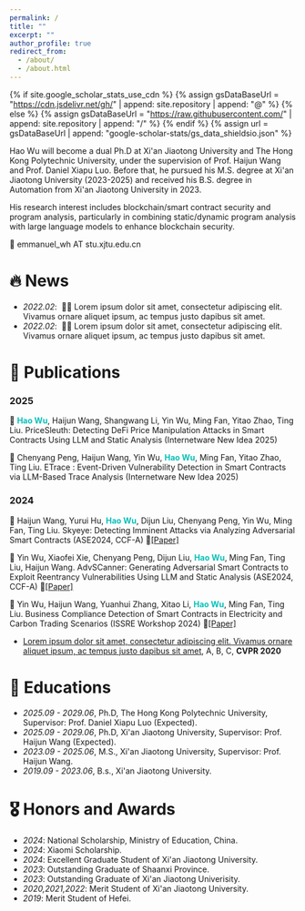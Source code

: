 ```yaml
---
permalink: /
title: ""
excerpt: ""
author_profile: true
redirect_from: 
  - /about/
  - /about.html
---
```


{% if site.google_scholar_stats_use_cdn %}
{% assign gsDataBaseUrl = "https://cdn.jsdelivr.net/gh/" | append: site.repository | append: "@" %}
{% else %}
{% assign gsDataBaseUrl = "https://raw.githubusercontent.com/" | append: site.repository | append: "/" %}
{% endif %}
{% assign url = gsDataBaseUrl | append: "google-scholar-stats/gs_data_shieldsio.json" %}

<span class='anchor' id='about-me'></span>

Hao Wu will become a dual Ph.D at Xi'an Jiaotong University and The Hong Kong Polytechnic University, under the supervision of Prof. Haijun Wang and Prof. Daniel Xiapu Luo. Before that, he pursued his M.S. degree at Xi'an Jiaotong University (2023-2025) and received his B.S. degree in Automation from Xi'an Jiaotong University in 2023.

His research interest includes blockchain/smart contract security and program analysis, particularly in combining static/dynamic program analysis with large language models to enhance blockchain security.

💬 emmanuel_wh AT stu.xjtu.edu.cn

<!-- I have published more than 100 papers at the top international AI conferences with total <a href='https://scholar.google.com/citations?user=DhtAFkwAAAAJ'>google scholar citations <strong><span id='total_cit'>260000+</span></strong></a> (You can also use google scholar badge <a href='https://scholar.google.com/citations?user=DhtAFkwAAAAJ'><img src="https://img.shields.io/endpoint?url={{ url | url_encode }}&logo=Google%20Scholar&labelColor=f6f6f6&color=9cf&style=flat&label=citations"></a>). -->


# 🔥 News
- *2022.02*: &nbsp;🎉🎉 Lorem ipsum dolor sit amet, consectetur adipiscing elit. Vivamus ornare aliquet ipsum, ac tempus justo dapibus sit amet. 
- *2022.02*: &nbsp;🎉🎉 Lorem ipsum dolor sit amet, consectetur adipiscing elit. Vivamus ornare aliquet ipsum, ac tempus justo dapibus sit amet. 

# 📝 Publications 

### 2025

📄 <strong style="color:#06C0B9">Hao Wu</strong>, Haijun Wang, Shangwang Li, Yin Wu, Ming Fan, Yitao Zhao, Ting Liu. PriceSleuth: Detecting DeFi Price Manipulation Attacks in Smart Contracts Using LLM and Static Analysis (Internetware New Idea 2025)

📄 Chenyang Peng, Haijun Wang, Yin Wu, <strong style="color:#06C0B9">Hao Wu</strong>, Ming Fan, Yitao Zhao, Ting Liu. ETrace : Event-Driven Vulnerability Detection in Smart Contracts via LLM-Based Trace Analysis (Internetware New Idea 2025)


### 2024

📄 Haijun Wang, Yurui Hu, <strong style="color:#06C0B9">Hao Wu</strong>, Dijun Liu, Chenyang Peng, Yin Wu, Ming Fan, Ting Liu. Skyeye: Detecting Imminent Attacks via Analyzing Adversarial Smart Contracts (ASE2024, CCF-A) 🔗[[Paper]](https://dl.acm.org/doi/10.1145/3691620.3695526)

📄 Yin Wu, Xiaofei Xie, Chenyang Peng, Dijun Liu, <strong style="color:#06C0B9">Hao Wu</strong>, Ming Fan, Ting Liu, Haijun Wang. AdvSCanner: Generating Adversarial Smart Contracts to Exploit Reentrancy Vulnerabilities Using LLM and Static Analysis (ASE2024, CCF-A) 🔗[[Paper]](https://dl.acm.org/doi/10.1145/3691620.3695482)

📄 Yin Wu, Haijun Wang, Yuanhui Zhang, Xitao Li, <strong style="color:#06C0B9">Hao Wu</strong>, Ming Fan, Ting Liu. Business Compliance Detection of Smart Contracts in Electricity and Carbon Trading Scenarios (ISSRE Workshop 2024) 🔗[[Paper]](https://ieeexplore.ieee.org/document/10771465)




<!-- <div class='paper-box'><div class='paper-box-image'><div><div class="badge">CVPR 2016</div><img src='images/500x300.png' alt="sym" width="100%"></div></div>
<div class='paper-box-text' markdown="1">

[Deep Residual Learning for Image Recognition](https://openaccess.thecvf.com/content_cvpr_2016/papers/He_Deep_Residual_Learning_CVPR_2016_paper.pdf)

**Kaiming He**, Xiangyu Zhang, Shaoqing Ren, Jian Sun

[**Project**](https://scholar.google.com/citations?view_op=view_citation&hl=zh-CN&user=DhtAFkwAAAAJ&citation_for_view=DhtAFkwAAAAJ:ALROH1vI_8AC) <strong><span class='show_paper_citations' data='DhtAFkwAAAAJ:ALROH1vI_8AC'></span></strong>
- Lorem ipsum dolor sit amet, consectetur adipiscing elit. Vivamus ornare aliquet ipsum, ac tempus justo dapibus sit amet. 
</div>
</div> -->

- [Lorem ipsum dolor sit amet, consectetur adipiscing elit. Vivamus ornare aliquet ipsum, ac tempus justo dapibus sit amet](https://github.com), A, B, C, **CVPR 2020**


# 📖 Educations
- *2025.09 - 2029.06*, Ph.D, The Hong Kong Polytechnic University, Supervisor: Prof. Daniel Xiapu Luo (Expected).
- *2025.09 - 2029.06*, Ph.D, Xi'an Jiaotong University, Supervisor: Prof. Haijun Wang (Expected).
- *2023.09 - 2025.06*, M.S., Xi'an Jiaotong University, Supervisor: Prof. Haijun Wang.
- *2019.09 - 2023.06*, B.s., Xi'an Jiaotong University. 

# 🎖 Honors and Awards

- *2024*: National Scholarship, Ministry of Education, China.
- *2024*: Xiaomi Scholarship.
- *2024*: Excellent Graduate Student of Xi'an Jiaotong University.
- *2023*: Outstanding Graduate of Shaanxi Province.
- *2023*: Outstanding Graduate of Xi'an Jiaotong Univerisity.
- *2020,2021,2022*: Merit Student of Xi'an Jiaotong University.
- *2019*: Merit Student of Hefei.
<!-- - *2021.10* Lorem ipsum dolor sit amet, consectetur adipiscing elit. Vivamus ornare aliquet ipsum, ac tempus justo dapibus sit amet.  -->
<!-- - *2021.09* Lorem ipsum dolor sit amet, consectetur adipiscing elit. Vivamus ornare aliquet ipsum, ac tempus justo dapibus sit amet.  -->

<!-- # 💬 Invited Talks
- *2021.06*, Lorem ipsum dolor sit amet, consectetur adipiscing elit. Vivamus ornare aliquet ipsum, ac tempus justo dapibus sit amet. 
- *2021.03*, Lorem ipsum dolor sit amet, consectetur adipiscing elit. Vivamus ornare aliquet ipsum, ac tempus justo dapibus sit amet.  \| [\[video\]](https://github.com/) -->

<!-- # 💻 Internships
- *2019.05 - 2020.02*, [Lorem](https://github.com/), China. -->